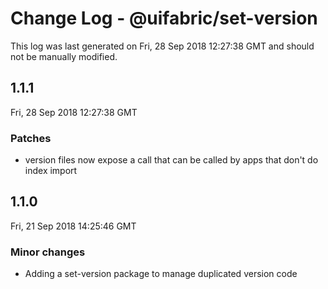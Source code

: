 # Change Log - @uifabric/set-version

This log was last generated on Fri, 28 Sep 2018 12:27:38 GMT and should not be manually modified.

## 1.1.1
Fri, 28 Sep 2018 12:27:38 GMT

### Patches

- version files now expose a call that can be called by apps that don't do index import

## 1.1.0
Fri, 21 Sep 2018 14:25:46 GMT

### Minor changes

- Adding a set-version package to manage duplicated version code

